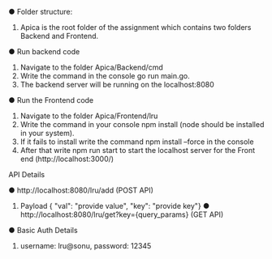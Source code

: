 ● Folder structure:
1. Apica is the root folder of the assignment which contains two folders Backend and
Frontend.

● Run backend code
1. Navigate to the folder Apica/Backend/cmd
2. Write the command in the console go run main.go.
3. The backend server will be running on the localhost:8080
   
● Run the Frontend code
1. Navigate to the folder Apica/Frontend/lru
2. Write the command in your console npm install (node should be installed in your system).
3. If it fails to install write the command npm install –force in the console
4. After that write npm run start to start the localhost server for the Front end
(http://localhost:3000/)

API Details

● http://localhost:8080/lru/add (POST API)
1. Payload { "val": "provide value", "key": "provide key"}
● http://localhost:8080/lru/get?key={query_params} (GET API)

● Basic Auth Details
1. username: lru@sonu, password: 12345
